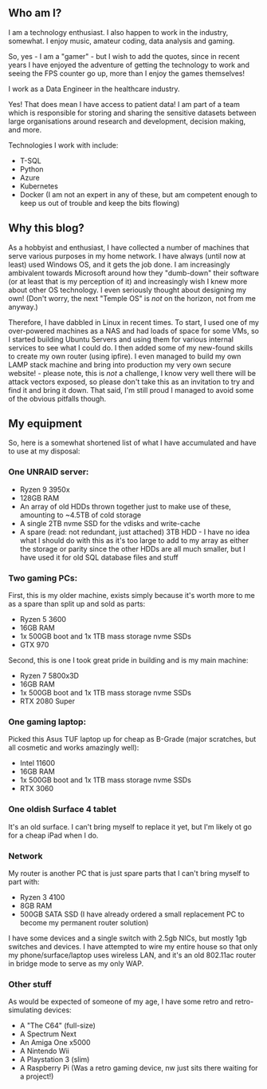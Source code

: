 ## Who am I?

I am a technology enthusiast. I also happen to work in the industry, somewhat. I enjoy music, amateur coding, data analysis and gaming.

So, yes - I am a "gamer" - but I wish to add the quotes, since in recent years I have enjoyed the adventure of getting the technology to work and seeing the FPS counter go up, more than I enjoy the games themselves!

I work as a Data Engineer in the healthcare industry.

Yes! That does mean I have access to patient data! I am part of a team which is responsible for storing and sharing the sensitive datasets between large organisations around research and development, decision making, and more.

Technologies I work with include:

- T-SQL
- Python
- Azure
- Kubernetes
- Docker
(I am not an expert in any of these, but am competent enough to keep us out of trouble and keep the bits flowing)

## Why this blog?

As a hobbyist and enthusiast, I have collected a number of machines that serve various purposes in my home network. I have always (until now at least) used Windows OS, and it gets the job done. I am increasingly ambivalent towards Microsoft around how they "dumb-down" their software (or at least that is my perception of it) and increasingly wish I knew more about other OS technology. I even seriously thought about designing my own! (Don't worry, the next "Temple OS" is _not_ on the horizon, not from me anyway.)

Therefore, I have dabbled in Linux in recent times. To start, I used one of my over-powered machines as a NAS and had loads of space for some VMs, so I started building Ubuntu Servers and using them for various internal services to see what I could do. I then added some of my new-found skills to create my own router (using ipfire). I even managed to build my own LAMP stack machine and bring into production my very own secure website! - please note, this is _not_ a challenge, I know very well there will be attack vectors exposed, so please don't take this as an invitation to try and find it and bring it down. That said, I'm still proud I managed to avoid some of the obvious pitfalls though.

## My equipment

So, here is a somewhat shortened list of what I have accumulated and have to use at my disposal:

### One UNRAID server:

- Ryzen 9 3950x
- 128GB RAM
- An array of old HDDs thrown together just to make use of these, amounting to ~4.5TB of cold storage
- A single 2TB nvme SSD for the vdisks and write-cache
- A spare (read: not redundant, just attached) 3TB HDD - I have no idea what I should do with this as it's too large to add to my array as either the storage or parity since the other HDDs are all much smaller, but I have used it for old SQL database files and stuff

### Two gaming PCs:

First, this is my older machine, exists simply because it's worth more to me as a spare than split up and sold as parts:

- Ryzen 5 3600
- 16GB RAM
- 1x 500GB boot and 1x 1TB mass storage nvme SSDs
- GTX 970

Second, this is one I took great pride in building and is my main machine:

- Ryzen 7 5800x3D
- 16GB RAM
- 1x 500GB boot and 1x 1TB mass storage nvme SSDs
- RTX 2080 Super

### One gaming laptop:

Picked this Asus TUF laptop up for cheap as B-Grade (major scratches, but all cosmetic and works amazingly well):

- Intel 11600
- 16GB RAM
- 1x 500GB boot and 1x 1TB mass storage nvme SSDs
- RTX 3060

### One oldish Surface 4 tablet

It's an old surface. I can't bring myself to replace it yet, but I'm likely ot go for a cheap iPad when I do.

### Network

My router is another PC that is just spare parts that I can't bring myself to part with:

- Ryzen 3 4100
- 8GB RAM
- 500GB SATA SSD
(I have already ordered a small replacement PC to become my permanent router solution)

I have some devices and a single switch with 2.5gb NICs, but mostly 1gb switches and devices. I have attempted to wire my entire house so that only my phone/surface/laptop uses wireless LAN, and it's an old 802.11ac router in bridge mode to serve as my only WAP.

### Other stuff

As would be expected of someone of my age, I have some retro and retro-simulating devices:

- A "The C64" (full-size)
- A Spectrum Next 
- An Amiga One x5000
- A Nintendo Wii
- A Playstation 3 (slim)
- A Raspberry Pi (Was a retro gaming device, nw just sits there waiting for a project!)